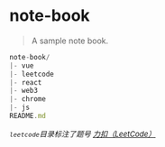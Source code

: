 # note-book
> A sample note book.

```js
note-book/
|- vue
|- leetcode 
|- react
|- web3
|- chrome
|- js
README.md
```

*<font size="2">`leetcode`目录标注了题号 [力扣（LeetCode）](https://leetcode.cn/problems/)</font>*

